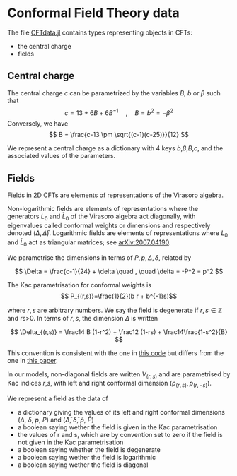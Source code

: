 # Conformal Field Theory data

The file [CFTdata.jl](../../src/CFTData.jl) contains types representing objects in CFTs:

* the central charge
* fields

## Central charge

The central charge $c$ can be parametrized by the variables $B$, $b$ or $\beta$ such that
$$
c = 13 + 6B + 6 B^{-1} \quad , \quad B = b^2 = -\beta^2
$$
Conversely, we have
$$
B = \frac{c-13 \pm \sqrt{(c-1)(c-25)}}{12}
$$

We represent a central charge as a dictionary with 4 keys $b$,$\beta$,$B$,$c$, and the associated values of the parameters.

## Fields

Fields in 2D CFTs are elements of representations of the Virasoro algebra.

Non-logarithmic fields are elements of representations where the generators $L_0$ and $\bar L_0$ of the Virasoro algebra act diagonally, with eigenvalues called conformal weights or dimensions and respectively denoted $(\Delta,\bar \Delta)$.
Logarithmic fields are elements of representations where $L_0$ and $\bar L_0$ act as triangular matrices; see [arXiv:2007.04190](https://arxiv.org/abs/2007.04190).

We parametrise the dimensions in terms of $P,p,\Delta,\delta$, related by

$$
\Delta = \frac{c-1}{24} + \delta  \quad , \quad \delta = -P^2 = p^2
$$

The Kac parametrisation for conformal weights is
$$ P_{(r,s)}=\frac{1}{2}(b r + b^{-1}s)$$

where $r,s$ are arbitrary numbers. We say the field is degenerate if $r,s\in \mathbb Z$ and rs>0. In terms of $r,s$, the dimension $\Delta$ is written

$$
\Delta_{(r,s)} = \frac14 B (1-r^2) + \frac12 (1-rs) + \frac14\frac{1-s^2}{B}
$$

This convention is consistent with the one in [this code](https://gitlab.com/s.g.ribault/Bootstrap_Virasoro.git)  but differs from the one in [this paper](https://arxiv.org/abs/2208.14298).

In our models, non-diagonal fields are written $V_{(r,s)}$ and are parametrised by Kac indices $r$,$s$, with left and right conformal dimension $(p_{(r,s)},p_{(r,-s)})$.

We represent a field as the data of

* a dictionary giving the values of its left and right conformal dimensions ($\Delta$, $\delta$, $p$, $P$) and ($\bar\Delta$, $\bar\delta$, $\bar p$, $\bar P$)
* a boolean saying wether the field is given in the Kac parametrisation
* the values of r and s, which are by convention set to zero if the field is not given in the Kac parametrisation
* a boolean saying whether the field is degenerate
* a boolean saying wether the field is logarithmic
* a boolean saying wether the field is diagonal
